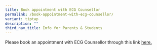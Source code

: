 ```yaml
---
title: Book appointment with ECG Counsellor
permalink: /book-appointment-with-ecg-counsellor/
variant: tiptap
description: ""
third_nav_title: Info for Parents & Students
---
```

<p>Please book an appointment with ECG Counsellor through this link <a href="https://go.gov.sg/yiss-ecgc" rel="noopener nofollow" target="_blank">here.</a>
</p>